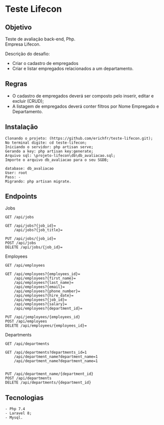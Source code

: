 # Teste Lifecon

## Objetivo

Teste de avaliação back-end, Php.<br>
Empresa Lifecon.

Descrição do desafio:
- Criar o cadastro de empregados
- Criar e listar empregados relacionados a um departamento. 

## Regras

- O cadastro de empregados deverá ser composto pelo inserir, editar e excluir (CRUD); 
- A listagem de empregados deverá conter filtros por Nome Empregado e Departamento.

## Instalação

```
Clonando o projeto: (https://github.com/erichfr/teste-lifecon.git);
No terminal digite: cd teste-lifecon;
Iniciando o servidor: php artisan serve;
Gerando a key: php artisan key:generate;
Arquivo sql: \projeto-lifecon\db\db_avaliacao.sql;
Importe o arquivo db_avaliacao para o seu SGDB;

database: db_avaliacao
User: root
Pass: -
Migrando: php artisan migrate.
```

## Endpoints

Jobs
```
GET /api/jobs

GET /api/jobs?{job_id}=
    /api/jobs?{job_title}=
             
PUT /api/jobs/{job_id}=
POST /api/jobs
DELETE /api/jobs/{job_id}=
```

Employees
```
GET /api/employees

GET /api/employees?{employees_id}=
    /api/employees?{first_name}=
    /api/employees?{last_name}=
    /api/employees?{email}=
    /api/employees?{phone_number}=
    /api/employees?{hire_date}=
    /api/employees?{job_id}=
    /api/employees?{salary}=
    /api/employees?{department_id}=
             
PUT /api/jemployees/{employees_id}
POST /api/employees
DELETE /api/employees/{employees_id}=
```

Departments
```
GET /api/departments

GET /api/departments?departments_id=1
    /api/department_name?department_name=1
    /api/department_name?department_name=1
             
             
PUT /api/department_name/{department_id}
POST /api/departments
DELETE /api/departments/{department_id}
```


## Tecnologias
```
- Php 7.4
- Laravel 8;
- Mysql.

```


